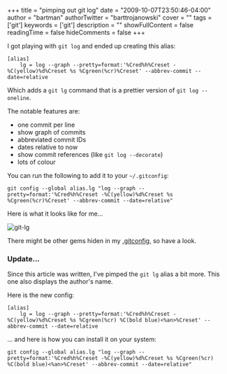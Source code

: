 +++
title = "pimping out git log"
date = "2009-10-07T23:50:46-04:00"
author = "bartman"
authorTwitter = "barttrojanowski"
cover = ""
tags = ['git']
keywords = ['git']
description = ""
showFullContent = false
readingTime = false
hideComments = false
+++

I got playing with `git log` and ended up creating this alias:

    [alias]
        lg = log --graph --pretty=format:'%Cred%h%Creset -%C(yellow)%d%Creset %s %Cgreen(%cr)%Creset' --abbrev-commit --date=relative

Which adds a `git lg` command that is a prettier version of `git log --oneline`.

<!--more-->

The notable features are:

 - one commit per line
 - show graph of commits
 - abbreviated commit IDs
 - dates relative to now
 - show commit references (like `git log --decorate`)
 - lots of colour

You can run the following to add it to your `~/.gitconfig`:

    git config --global alias.lg "log --graph --pretty=format:'%Cred%h%Creset -%C(yellow)%d%Creset %s %Cgreen(%cr)%Creset' --abbrev-commit --date=relative"

Here is what it looks like for me...

![git-lg](../../img/git-lg.png)

There might be other gems hiden in my [.gitconfig](http://www.jukie.net/~bart/conf/gitconfig), so have a look.

### Update...

Since this article was written, I've pimped the `git lg` alias a bit more.  This one also displays the author's name.

Here is the new config:

    [alias]
        lg = log --graph --pretty=format:'%Cred%h%Creset -%C(yellow)%d%Creset %s %Cgreen(%cr) %C(bold blue)<%an>%Creset' --abbrev-commit --date=relative

... and here is how you can install it on your system:

    git config --global alias.lg "log --graph --pretty=format:'%Cred%h%Creset -%C(yellow)%d%Creset %s %Cgreen(%cr) %C(bold blue)<%an>%Creset' --abbrev-commit --date=relative"
